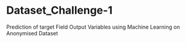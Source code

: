 # Dataset_Challenge-1
Prediction of target Field Output Variables using Machine Learning on Anonymised Dataset
